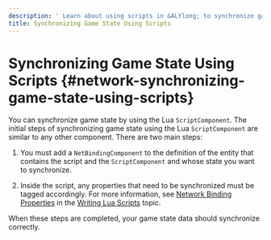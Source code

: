 ```yaml
---
description: ' Learn about using scripts in &ALYlong; to synchronize game state. '
title: Synchronizing Game State Using Scripts
---
```

# Synchronizing Game State Using Scripts {#network-synchronizing-game-state-using-scripts}

You can synchronize game state by using the Lua `ScriptComponent`\. The initial steps of synchronizing game state using the Lua `ScriptComponent` are similar to any other component\. There are two main steps:

1. You must add a `NetBindingComponent` to the definition of the entity that contains the script and the `ScriptComponent` and whose state you want to synchronize\.

1. Inside the script, any properties that need to be synchronized must be tagged accordingly\. For more information, see [Network Binding Properties](/docs/userguide/scripting/lua/script-networking-binding.md) in the [Writing Lua Scripts](/docs/userguide/scripting/lua/intro.md) topic\.

When these steps are completed, your game state data should synchronize correctly\.